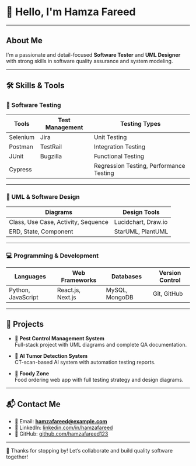 # 👋 Hello, I'm Hamza Fareed

---

## About Me
I'm a passionate and detail-focused **Software Tester** and **UML Designer** with strong skills in software quality assurance and system modeling.

---

## 🛠️ Skills & Tools

### 🧪 Software Testing

| Tools       | Test Management      | Testing Types                                |
|-------------|----------------------|----------------------------------------------|
| Selenium    | Jira                 | Unit Testing                                 |
| Postman     | TestRail             | Integration Testing                          |
| JUnit       | Bugzilla             | Functional Testing                           |
| Cypress     |                      | Regression Testing, Performance Testing      |

---

### 🎨 UML & Software Design

| Diagrams                                      | Design Tools              |
|----------------------------------------------|----------------------------|
| Class, Use Case, Activity, Sequence           | Lucidchart, Draw.io       |
| ERD, State, Component                         | StarUML, PlantUML         |

---

### 💻 Programming & Development

| Languages              | Web Frameworks       | Databases           | Version Control |
|------------------------|----------------------|---------------------|-----------------|
| Python, JavaScript     | React.js, Next.js     | MySQL, MongoDB      | Git, GitHub     |

---

## 🚀 Projects

- 🐛 **Pest Control Management System**  
  Full-stack project with UML diagrams and complete QA documentation.

- 🧠 **AI Tumor Detection System**  
  CT-scan-based AI system with automation testing reports.

- 🍕 **Foody Zone**  
  Food ordering web app with full testing strategy and design diagrams.

---

## 📬 Contact Me

- 📧 Email: **hamzafareed@example.com**  
- 💼 LinkedIn: [linkedin.com/in/hamzafareed](https://linkedin.com/in/hamzafareed)  
- 🐙 GitHub: [github.com/hamzafareed123](https://github.com/hamzafareed123)

---

🙌 Thanks for stopping by! Let’s collaborate and build quality software together!
